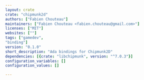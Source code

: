 ```yaml
---
layout: crate
crate: "chipmunk2d"
authors: ["Fabien Chouteau"]
maintainers: ["Fabien Chouteau <fabien.chouteau@gmail.com>"]
licenses: ["MIT"]
websites: [""]
tags: ["gamedev",
"binding"]
version: "0.1.0"
short_description: "Ada bindings for Chipmunk2D"
dependencies: [{crate: "libchipmunk", version: "^7.0.3"}]
configuration_variables: []
configuration_values: []

---
```



